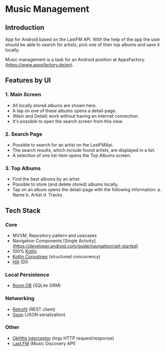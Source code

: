 # Music Management 

## Introduction

App for Android based on the LastFM API. With the help of the app the user should be able to search for artists, pick one of their top
albums and save it locally.

Music management is a task for an Android position at AppsFactory. (https://www.appsfactory.de/en).

## Features by UI

### 1. **Main Screen**
   - All locally stored albums are shown here.
   - A tap on one of these albums opens a detail-page.
   - (Main and Detail) work without having an internet connection.
   - It's possible to open the search screen from this view.
   
### 2. **Search Page**
   - Possible to search for an artist on the LastFMApi.
   - The search results, which include found artists, are displayed in a list.
   - A selection of one list-item opens the Top Albums screen.
      
### 3. **Top Albums**
   - Find the best albums by an artist
   - Possible to store (and delete stored) albums locally.
   - Tap on an album opens the detail-page with the following information:
      a. Name
      b. Artist
      d. Tracks

## Tech Stack

### Core
- MVVM, Repository pattern and usecases
- Navigation Components [Single Activity] (https://developer.android.com/guide/navigation/get-started)
- 100% [Kotlin](https://kotlinlang.org/)
- [Kotlin Coroutines](https://kotlinlang.org/docs/coroutines-overview.html) (structured concurrency)
- [Hilt](https://dagger.dev/hilt/) (DI)

### Local Persistence
- [Room DB](https://developer.android.com/training/data-storage/room) (SQLite ORM)

### Networking
- [Retrofit](https://square.github.io/retrofit/) (REST client)
- [Gson](https://github.com/google/gson) (JSON serialization)

### Other
- [OkHttp interceptor](https://github.com/square/okhttp/tree/master/okhttp-logging-interceptor) (logs HTTP request/response)
- [Last.FM](https://www.last.fm/api) (Music Discovery API)

